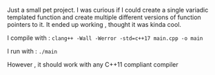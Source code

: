 Just a small pet project. I was curious if I could create a single variadic templated function and create multiple different versions of function pointers to it. It ended up working , thought it was kinda cool.

I compile with : `clang++ -Wall -Werror -std=c++17 main.cpp -o main`


I run with : `./main`

However , it should work with any C++11 compliant compiler
